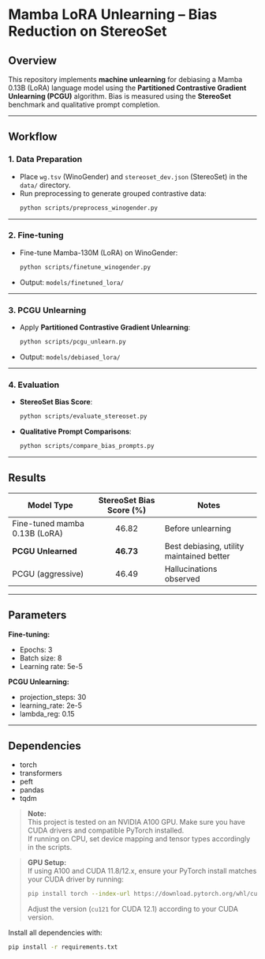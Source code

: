 # Mamba LoRA Unlearning – Bias Reduction on StereoSet

## Overview

This repository implements **machine unlearning** for debiasing a Mamba 0.13B (LoRA) language model using the **Partitioned Contrastive Gradient Unlearning (PCGU)** algorithm. Bias is measured using the **StereoSet** benchmark and qualitative prompt completion.

---

## Workflow

### 1. Data Preparation

- Place `wg.tsv` (WinoGender) and `stereoset_dev.json` (StereoSet) in the `data/` directory.
- Run preprocessing to generate grouped contrastive data:
    ```bash
    python scripts/preprocess_winogender.py
    ```

---

### 2. Fine-tuning

- Fine-tune Mamba-130M (LoRA) on WinoGender:
    ```bash
    python scripts/finetune_winogender.py
    ```
- Output: `models/finetuned_lora/`

---

### 3. PCGU Unlearning

- Apply **Partitioned Contrastive Gradient Unlearning**:
    ```bash
    python scripts/pcgu_unlearn.py
    ```
- Output: `models/debiased_lora/`

---

### 4. Evaluation

- **StereoSet Bias Score**:
    ```bash
    python scripts/evaluate_stereoset.py
    ```
- **Qualitative Prompt Comparisons**:
    ```bash
    python scripts/compare_bias_prompts.py
    ```

---

## Results

| Model Type                    | StereoSet Bias Score (%) | Notes                                     |
|-------------------------------|:-----------------------:|-------------------------------------------|
| Fine-tuned mamba 0.13B (LoRA) | 46.82                   | Before unlearning                         |
| **PCGU Unlearned**            | **46.73**               | Best debiasing, utility maintained better |
| PCGU (aggressive)             | 46.49                   | Hallucinations observed                   |

---

## Parameters

**Fine-tuning:**
- Epochs: 3
- Batch size: 8
- Learning rate: 5e-5

**PCGU Unlearning:**
- projection_steps: 30
- learning_rate: 2e-5
- lambda_reg: 0.15

---

## Dependencies

- torch
- transformers
- peft
- pandas
- tqdm

> **Note:**  
> This project is tested on an NVIDIA A100 GPU. Make sure you have CUDA drivers and compatible PyTorch installed.  
> If running on CPU, set device mapping and tensor types accordingly in the scripts.

> **GPU Setup:**  
> If using A100 and CUDA 11.8/12.x, ensure your PyTorch install matches your CUDA driver by running:
> ```bash
> pip install torch --index-url https://download.pytorch.org/whl/cu121
> ```
> Adjust the version (`cu121` for CUDA 12.1) according to your CUDA version.

Install all dependencies with:
```bash
pip install -r requirements.txt



